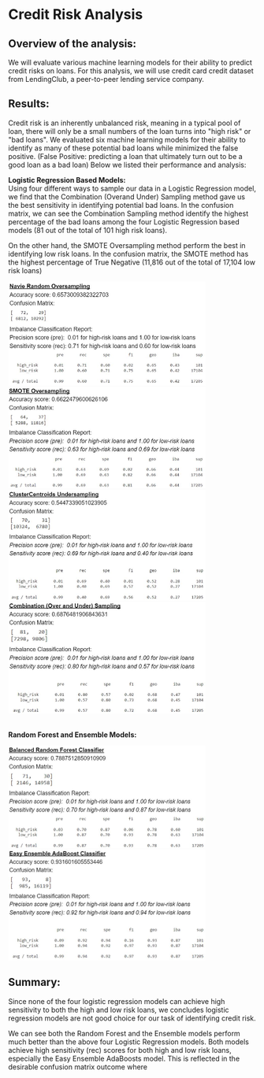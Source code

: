 # Credit Risk Analysis

## Overview of the analysis:
We will evaluate various machine learning models for their ability to predict credit risks on loans.  For this analysis, we will use credit card credit dataset from LendingClub, a peer-to-peer lending service company.  

## Results:
Credit risk is an inherently unbalanced risk, meaning in a typical pool of loan, there will only be a small numbers of the loan turns into "high risk" or "bad loans".  We evaluated six machine learning models for their ability to identify as many of these potential bad loans while minimized the false positive. (False Positive: predicting a loan that ultimately turn out to be a good loan as a bad loan) Below we listed their performance and analysis:

**Logistic Regression Based Models:**<br>
Using four different ways to sample our data in a Logistic Regression model, we find that the Combination (Overand Under) Sampling method gave us the best sensitivity in identifying potential bad loans. In the confusion matrix, we can see the Combination Sampling method identify the highest percentage of the bad loans among the four Logistic Regression based models (81 out of the total of 101 high risk loans).  

On the other hand, the SMOTE Oversampling method perform the best in identifying low risk loans.  In the confusion matrix, the SMOTE method has the highest percentage of True Negative (11,816 out of the total of 17,104 low risk loans)


<img src = 'images/NavieRandomOversampling.JPG' width = '400px'>


<img src = 'images/SMOTE.JPG' width = '400px'>

<img src = 'images/ClusterCentroidsUndersampling.JPG' width = '400px'>

<img src = 'images/Combination.JPG' width = '400px'>
<br>
<br>

**Random Forest and Ensemble Models:**
<br>


<img src = 'images/BalancedRandomForest.JPG' width = '400px'>

<img src = 'images/EasyEnsembleAdaBoost.JPG' width = '400px'>

## Summary:
Since none of the four logistic regression models can achieve high sensitivity to both the high and low risk loans, we concludes logistic regression models are not good choice for our task of identifying credit risk.  

We can see both the Random Forest and the Ensemble models perform much better than the above four Logistic Regression models.  Both models achieve high sensitivity (rec) scores for both high and low risk loans, especially the Easy Ensemble AdaBoosts model.  This is reflected in the desirable confusion matrix outcome where


